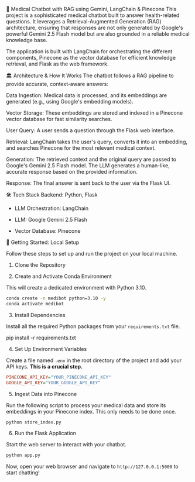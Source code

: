 💊 Medical Chatbot with RAG using Gemini, LangChain & Pinecone
This project is a sophisticated medical chatbot built to answer health-related questions. It leverages a Retrieval-Augmented Generation (RAG) architecture, ensuring that responses are not only generated by Google's powerful Gemini 2.5 Flash model but are also grounded in a reliable medical knowledge base.

The application is built with LangChain for orchestrating the different components, Pinecone as the vector database for efficient knowledge retrieval, and Flask as the web framework.

🏛️ Architecture & How It Works
The chatbot follows a RAG pipeline to provide accurate, context-aware answers:

Data Ingestion: Medical data is processed, and its embeddings are generated (e.g., using Google's embedding models).

Vector Storage: These embeddings are stored and indexed in a Pinecone vector database for fast similarity searches.

User Query: A user sends a question through the Flask web interface.

Retrieval: LangChain takes the user's query, converts it into an embedding, and searches Pinecone for the most relevant medical context.

Generation: The retrieved context and the original query are passed to Google's Gemini 2.5 Flash model. The LLM generates a human-like, accurate response based on the provided information.

Response: The final answer is sent back to the user via the Flask UI.

🛠️ Tech Stack
Backend: Python, Flask

- LLM Orchestration: LangChain

- LLM: Google Gemini 2.5 Flash

- Vector Database: Pinecone

🚀 Getting Started: Local Setup

Follow these steps to set up and run the project on your local machine.


1. Clone the Repository

2. Create and Activate Conda Environment

This will create a dedicated environment with Python 3.10.

```bash
conda create -n medibot python=3.10 -y
conda activate medibot
```

3. Install Dependencies

Install all the required Python packages from your `requirements.txt` file.

pip install -r requirements.txt


4. Set Up Environment Variables

Create a file named `.env` in the root directory of the project and add your API keys. **This is a crucial step.**

```ini
PINECONE_API_KEY="YOUR_PINECONE_API_KEY"
GOOGLE_API_KEY="YOUR_GOOGLE_API_KEY"
```


5. Ingest Data into Pinecone

Run the following script to process your medical data and store its embeddings in your Pinecone index. This only needs to be done once.

```bash
python store_index.py
```


6. Run the Flask Application

Start the web server to interact with your chatbot.

```bash
python app.py
```

Now, open your web browser and navigate to `http://127.0.0.1:5000` to start chatting\!